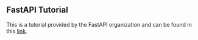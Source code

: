 ## FastAPI Tutorial

This is a tutorial provided by the FastAPI organization and can be found in this [link](https://fastapi.tiangolo.com/tutorial/).

